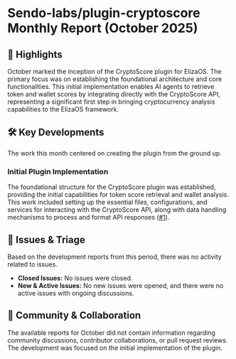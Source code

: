 # Sendo-labs/plugin-cryptoscore Monthly Report (October 2025)

## 🚀 Highlights
October marked the inception of the CryptoScore plugin for ElizaOS. The primary focus was on establishing the foundational architecture and core functionalities. This initial implementation enables AI agents to retrieve token and wallet scores by integrating directly with the CryptoScore API, representing a significant first step in bringing cryptocurrency analysis capabilities to the ElizaOS framework.

## 🛠️ Key Developments
The work this month centered on creating the plugin from the ground up.

### **Initial Plugin Implementation**
The foundational structure for the CryptoScore plugin was established, providing the initial capabilities for token score retrieval and wallet analysis. This work included setting up the essential files, configurations, and services for interacting with the CryptoScore API, along with data handling mechanisms to process and format API responses ([#1](https://github.com/Sendo-labs/plugin-cryptoscore/pull/1)).

## 🐛 Issues & Triage
Based on the development reports from this period, there was no activity related to issues.

-   **Closed Issues:** No issues were closed.
-   **New & Active Issues:** No new issues were opened, and there were no active issues with ongoing discussions.

## 💬 Community & Collaboration
The available reports for October did not contain information regarding community discussions, contributor collaborations, or pull request reviews. The development was focused on the initial implementation of the plugin.